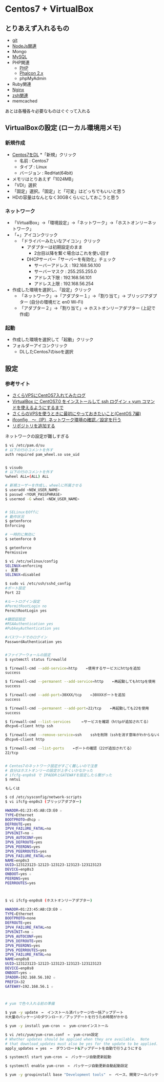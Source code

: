 # Centos7 + VirtualBox

## とりあえず入れるもの

* [git](git.md)
* [NodeJs関連](NodeJs.md)
* Mongo
* [MySQL](MySQL.md)
* PHP関連
	* [PHP](php.md)
	* [Phalcon 2.x](Phalcon.md)
	* phpMyAdmin
* Ruby関連
* [Nginx](Nginx.md)
* [zsh関連](zsh.md)
* memcached

あとは各種各々必要なものはぐぐって入れる



## VirtualBoxの設定 (ローカル環境用メモ)

### 新規作成

* [Centos7をDL](http://isoredirect.centos.org/centos/7/isos/x86_64/CentOS-7-x86_64-DVD-1503-01.iso)
*「新規」クリック
	* 名前 : Centos7
	* タイプ : Linux
	* バージョン : RedHat(64bit)
* メモリはとりあえず「1024MB」
* 「VDI」選択
* 「固定」選択。「固定」と「可変」はどっちでもいいと思う
* HDの容量はなんとなく30GBくらいにしておこうと思う


### ネットワーク

* 「VirtualBox」->「環境設定」->「ネットワーク」->「ホストオンリーネットワーク」
* 「+」アイコンクリック
	* 「ドライバーみたいなアイコン」クリック
		* アダプターは初期設定のまま
			* 2台目以降を繋ぐ場合はこれを使い回す
		* DHCPサーバー「サーバーを有効化」チェック
			* サーバーアドレス : 192.168.56.100
			* サーバーマスク : 255.255.255.0
			* アドレス下限 : 192.168.56.101
			* アドレス上限 : 192.168.56.254
* 作成した環境を選択し、「設定」クリック
	* 「ネットワーク」->「アダプター１」->「割り当て」-> ブリッジアダプター (自分の環境だと en0 Wi-Fi)
	* 「アダプター２」->「割り当て」-> ホストオンリーアダプター (上記で作成)


### 起動

* 作成した環境を選択して「起動」クリック
* フォルダーアイコンクリック
	* DLしたCentos7のisoを選択


## 設定

### 参考サイト

* [さくらVPSにCentOS7入れてみたログ](http://qiita.com/dansuke@github/items/4cb01478d135b706c8fd)
* [VirtualBox に CentOS7.0 をインストールして ssh ログイン + yum コマンドを使えるようにするまで](http://d.hatena.ne.jp/shouh/20150429/1430283666)
* [さくらのVPSを使うときに最初にやっておきたいこと(CentOS 7編)](http://server-setting.info/blog/sakura_vps_centos7_first_setup.html)
* [ifconfig　～（IP）ネットワーク環境の確認／設定を行う](http://www.atmarkit.co.jp/ait/articles/0109/29/news004.html)
* [リポジトリを追加する](http://www.server-world.info/query?os=CentOS_7&p=initial_conf&f=6)

ネットワークの設定が難しすぎる

```bash
$ vi /etc/pam.d/su
# 以下の行のコメントを外す
auth required pam_wheel.so use_uid


$ visudo
# 以下の行のコメントを外す
%wheel ALL=(ALL) ALL

# 新規ユーザーを作成し、wheelに所属させる
$ useradd <NEW_USER_NAME>
$ passwd <YOUR_PASSPHRASE>
$ usermod -G wheel <NEW_USER_NAME>


# SELinuxをOffに
# 動作状況
$ getenforce
Enforcing

# 一時的に無効に
$ setenforce 0

$ getenforce
Permissive

$ vi /etc/selinux/config
SELINUX=enforcing
↓　変更
SELINUX=disabled

$ sudo vi /etc/ssh/sshd_config
#ポート設定
Port 22

#ルートログイン設定
#PermitRootLogin no
PermitRootLogin yes

#鍵認証設定
#RSAAuthentication yes
#PubkeyAuthentication yes

#パスワードでのログイン
PasswordAuthentication yes


#ファイアーウォールの設定
$ systemctl status firewalld

$ firewall-cmd --add-service=http    ←使用するサービスにhttpを追加
success

$ firewall-cmd --permanent --add-service=http    ←再起動してもhttpを使用
success

$ firewall-cmd --add-port=30XXX/tcp    ←30XXXポートを追加
success

$ firewall-cmd --permanent --add-port=22/tcp    ←再起動しても22を使用
success

$ firewall-cmd --list-services     ←サービスを確認（httpが追加されてる）
dhcpv6-client http ssh

$ firewall-cmd --remove-service=ssh    sshを削除（sshを消す意味がわからないけど、皆さんやってるので。理由は元気があったら調べる）
dhcpv6-client http

$ firewall-cmd --list-ports    ←ポートの確認（22が追加されてる）
22/tcp


# Centos7のネットワーク設定がすごく難しいので注意
# 自分はホストオンリーの設定が上手くいかなかった
# ifcfg-enp0s8 で IPADDRとGATEWAYを設定したら繋がった
$ nmtui

もしくは

$ cd /etc/sysconfig/network-scripts
$ vi ifcfg-enp0s3 (ブリッジアダプター)

HWADDR=01:23:45:AB:CD:E0 ☆
TYPE=Ethernet
BOOTPROTO=dhcp ☆
DEFROUTE=yes
IPV4_FAILURE_FATAL=no
IPV6INIT=no ☆
IPV6_AUTOCONF=yes
IPV6_DEFROUTE=yes
IPV6_PEERDNS=yes
IPV6_PEERROUTES=yes
IPV6_FAILURE_FATAL=no
NAME=enp0s3
UUID=123123123-12123-123123-123123-123123123
DEVICE=enp0s3
ONBOOT=yes ☆
PEERDNS=yes
PEERROUTES=yes



$ vi ifcfg-enp0s8 (ホストオンリーアダプター)

HWADDR=01:23:45:AB:CD:E0 ☆
TYPE=Ethernet
BOOTPROTO=none
DEFROUTE=yes
IPV4_FAILURE_FATAL=no
IPV6INIT=no ☆
IPV6_AUTOCONF=yes
IPV6_DEFROUTE=yes
IPV6_PEERDNS=yes
IPV6_PEERROUTES=yes
IPV6_FAILURE_FATAL=no
NAME=enp0s8
UUID=123123123-12123-123123-123123-123123123
DEVICE=enp0s8
ONBOOT=yes ☆
IPADDR=192.168.56.102 ☆
PREFIX=32
GATEWAY=192.168.56.1 ☆



# yum で色々入れる前の準備

$ yum -y update　←　インストール済パッケージの一括アップデート
※大量のパッケージのダウンロード／アップデートを行うため時間がかかる

$ yum -y install yum-cron　←　yum-cronインストール

$ vi /etc/yum/yum-cron.conf　←　yum-cron設定
# Whether updates should be applied when they are available.  Note
# that download_updates must also be yes for the update to be applied.
apply_updates = yes　←　ダウンロード&アップデートを自動で行うようにする

$ systemctl start yum-cron　←　パッケージ自動更新起動

$ systemctl enable yum-cron　←　パッケージ自動更新自動起動設定

$ yum -y groupinstall base "Development tools"　←　ベース、開発ツールパッケージ群インストール
```
